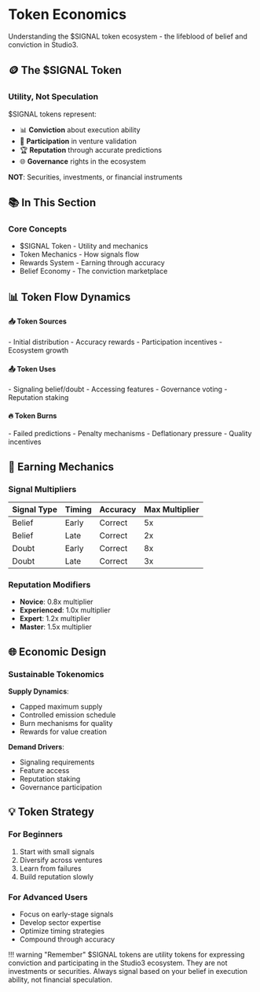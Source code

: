 # Token Economics

Understanding the $SIGNAL token ecosystem - the lifeblood of belief and conviction in Studio3.

## 🪙 The $SIGNAL Token

<div class="arena-card">
<h3>Utility, Not Speculation</h3>

$SIGNAL tokens represent:
- 📊 **Conviction** about execution ability
- 🎯 **Participation** in venture validation
- 🏆 **Reputation** through accurate predictions
- 🌐 **Governance** rights in the ecosystem

**NOT**: Securities, investments, or financial instruments
</div>

## 📚 In This Section

### Core Concepts
- $SIGNAL Token - Utility and mechanics
- Token Mechanics - How signals flow
- Rewards System - Earning through accuracy
- Belief Economy - The conviction marketplace

## 📊 Token Flow Dynamics

<div class="grid">
<div class="arena-card">
<h4>📥 Token Sources</h4>
- Initial distribution
- Accuracy rewards
- Participation incentives
- Ecosystem growth
</div>

<div class="arena-card">
<h4>📤 Token Uses</h4>
- Signaling belief/doubt
- Accessing features
- Governance voting
- Reputation staking
</div>

<div class="arena-card">
<h4>🔥 Token Burns</h4>
- Failed predictions
- Penalty mechanisms
- Deflationary pressure
- Quality incentives
</div>
</div>

## 🎯 Earning Mechanics

### Signal Multipliers

| Signal Type | Timing | Accuracy | Max Multiplier |
|------------|---------|----------|----------------|
| Belief | Early | Correct | 5x |
| Belief | Late | Correct | 2x |
| Doubt | Early | Correct | 8x |
| Doubt | Late | Correct | 3x |

### Reputation Modifiers
- **Novice**: 0.8x multiplier
- **Experienced**: 1.0x multiplier
- **Expert**: 1.2x multiplier
- **Master**: 1.5x multiplier

## 🌐 Economic Design

<div class="arena-card">
<h3>Sustainable Tokenomics</h3>

**Supply Dynamics**:
- Capped maximum supply
- Controlled emission schedule
- Burn mechanisms for quality
- Rewards for value creation

**Demand Drivers**:
- Signaling requirements
- Feature access
- Reputation staking
- Governance participation
</div>

## 💡 Token Strategy

### For Beginners
1. Start with small signals
2. Diversify across ventures
3. Learn from failures
4. Build reputation slowly

### For Advanced Users
- Focus on early-stage signals
- Develop sector expertise
- Optimize timing strategies
- Compound through accuracy

!!! warning "Remember"
    $SIGNAL tokens are utility tokens for expressing conviction and participating in the Studio3 ecosystem. They are not investments or securities. Always signal based on your belief in execution ability, not financial speculation.